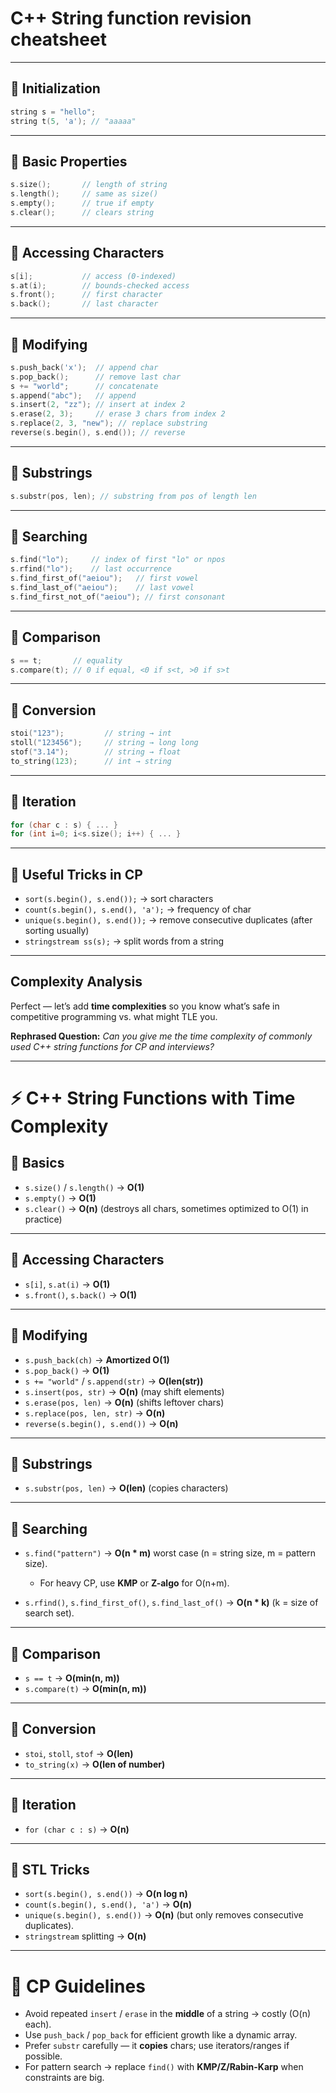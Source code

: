 # C++ String function revision cheatsheet

---

## 🔹 Initialization

```cpp
string s = "hello";
string t(5, 'a'); // "aaaaa"
```

---

## 🔹 Basic Properties

```cpp
s.size();       // length of string
s.length();     // same as size()
s.empty();      // true if empty
s.clear();      // clears string
```

---

## 🔹 Accessing Characters

```cpp
s[i];           // access (0-indexed)
s.at(i);        // bounds-checked access
s.front();      // first character
s.back();       // last character
```

---

## 🔹 Modifying

```cpp
s.push_back('x');  // append char
s.pop_back();      // remove last char
s += "world";      // concatenate
s.append("abc");   // append
s.insert(2, "zz"); // insert at index 2
s.erase(2, 3);     // erase 3 chars from index 2
s.replace(2, 3, "new"); // replace substring
reverse(s.begin(), s.end()); // reverse
```

---

## 🔹 Substrings

```cpp
s.substr(pos, len); // substring from pos of length len
```

---

## 🔹 Searching

```cpp
s.find("lo");     // index of first "lo" or npos
s.rfind("lo");    // last occurrence
s.find_first_of("aeiou");   // first vowel
s.find_last_of("aeiou");    // last vowel
s.find_first_not_of("aeiou"); // first consonant
```

---

## 🔹 Comparison

```cpp
s == t;       // equality
s.compare(t); // 0 if equal, <0 if s<t, >0 if s>t
```

---

## 🔹 Conversion

```cpp
stoi("123");         // string → int
stoll("123456");     // string → long long
stof("3.14");        // string → float
to_string(123);      // int → string
```

---

## 🔹 Iteration

```cpp
for (char c : s) { ... }
for (int i=0; i<s.size(); i++) { ... }
```

---

## 🔹 Useful Tricks in CP

* `sort(s.begin(), s.end());` → sort characters
* `count(s.begin(), s.end(), 'a');` → frequency of char
* `unique(s.begin(), s.end());` → remove consecutive duplicates (after sorting usually)
* `stringstream ss(s);` → split words from a string

---

## Complexity Analysis

Perfect — let’s add **time complexities** so you know what’s safe in competitive programming vs. what might TLE you.

**Rephrased Question:** *Can you give me the time complexity of commonly used C++ string functions for CP and interviews?*

---

# ⚡ C++ String Functions with Time Complexity

## 🔹 Basics

* `s.size()` / `s.length()` → **O(1)**
* `s.empty()` → **O(1)**
* `s.clear()` → **O(n)** (destroys all chars, sometimes optimized to O(1) in practice)

---

## 🔹 Accessing Characters

* `s[i]`, `s.at(i)` → **O(1)**
* `s.front()`, `s.back()` → **O(1)**

---

## 🔹 Modifying

* `s.push_back(ch)` → **Amortized O(1)**
* `s.pop_back()` → **O(1)**
* `s += "world"` / `s.append(str)` → **O(len(str))**
* `s.insert(pos, str)` → **O(n)** (may shift elements)
* `s.erase(pos, len)` → **O(n)** (shifts leftover chars)
* `s.replace(pos, len, str)` → **O(n)**
* `reverse(s.begin(), s.end())` → **O(n)**

---

## 🔹 Substrings

* `s.substr(pos, len)` → **O(len)** (copies characters)

---

## 🔹 Searching

* `s.find("pattern")` → **O(n \* m)** worst case (n = string size, m = pattern size).

  * For heavy CP, use **KMP** or **Z-algo** for O(n+m).
* `s.rfind()`, `s.find_first_of()`, `s.find_last_of()` → **O(n \* k)** (k = size of search set).

---

## 🔹 Comparison

* `s == t` → **O(min(n, m))**
* `s.compare(t)` → **O(min(n, m))**

---

## 🔹 Conversion

* `stoi`, `stoll`, `stof` → **O(len)**
* `to_string(x)` → **O(len of number)**

---

## 🔹 Iteration

* `for (char c : s)` → **O(n)**

---

## 🔹 STL Tricks

* `sort(s.begin(), s.end())` → **O(n log n)**
* `count(s.begin(), s.end(), 'a')` → **O(n)**
* `unique(s.begin(), s.end())` → **O(n)** (but only removes consecutive duplicates).
* `stringstream` splitting → **O(n)**

---

# 🔑 CP Guidelines

* Avoid repeated `insert` / `erase` in the **middle** of a string → costly (O(n) each).
* Use `push_back` / `pop_back` for efficient growth like a dynamic array.
* Prefer `substr` carefully — it **copies** chars; use iterators/ranges if possible.
* For pattern search → replace `find()` with **KMP/Z/Rabin-Karp** when constraints are big.

